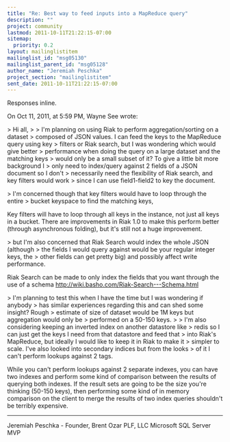 ```yaml
---
title: "Re: Best way to feed inputs into a MapReduce query"
description: ""
project: community
lastmod: 2011-10-11T21:22:15-07:00
sitemap:
  priority: 0.2
layout: mailinglistitem
mailinglist_id: "msg05130"
mailinglist_parent_id: "msg05128"
author_name: "Jeremiah Peschka"
project_section: "mailinglistitem"
sent_date: 2011-10-11T21:22:15-07:00
---
```



Responses inline.


On Oct 11, 2011, at 5:59 PM, Wayne See wrote:

&gt; Hi all,
&gt; 
&gt; I'm planning on using Riak to perform aggregation/sorting on a dataset 
&gt; composed of JSON values. I can feed the keys to the MapReduce query using key 
&gt; filters or Riak search, but I was wondering which would give better 
&gt; performance when doing the query on a large dataset and the matching keys 
&gt; would only be a small subset of it? To give a little bit more background I 
&gt; only need to index/query against 2 fields of a JSON document so I don't 
&gt; necessarily need the flexibility of Riak search, and key filters would work 
&gt; since I can use field1-field2 to key the document.

&gt; I'm concerned though that key filters would have to loop through the entire 
&gt; bucket keyspace to find the matching keys,

Key filters will have to loop through all keys in the instance, not just all 
keys in a bucket. There are improvements in Riak 1.0 to make this perform 
better (through asynchronous folding), but it's still not a huge improvement.

&gt; but I'm also concerned that Riak Search would index the whole JSON (although 
&gt; the fields I would query against would be your regular integer keys, the 
&gt; other fields can get pretty big) and possibly affect write performance.

Riak Search can be made to only index the fields that you want through the use 
of a schema http://wiki.basho.com/Riak-Search---Schema.html

&gt; I'm planning to test this when I have the time but I was wondering if anybody 
&gt; has similar experiences regarding this and can shed some insight? Rough 
&gt; estimate of size of dataset would be 1M keys but aggregation would only be 
&gt; performed on a 50-150 keys.
&gt; 
&gt; I'm also considering keeping an inverted index on another datastore like 
&gt; redis so I can just get the keys I need from that datastore and feed that 
&gt; into Riak's MapReduce, but ideally I would like to keep it in Riak to make it 
&gt; simpler to scale. I've also looked into secondary indices but from the looks 
&gt; of it I can't perform lookups against 2 tags.

While you can't perform lookups against 2 separate indexes, you can have two 
indexes and perform some kind of comparison between the results of querying 
both indexes. If the result sets are going to be the size you're thinking 
(50-150 keys), then performing some kind of in memory comparison on the client 
to merge the results of two index queries shouldn't be terribly expensive.

---
Jeremiah Peschka - Founder, Brent Ozar PLF, LLC
Microsoft SQL Server MVP
